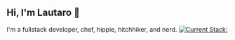 ## Hi, I'm Lautaro 👋
I'm a fullstack developer, chef, hippie, hitchhiker, and nerd.
[![Current Stack:](https://skillicons.dev/icons?i=js,html,css,wasm)](https://skillicons.dev)
<!--
**talingo/talingo** is a ✨ _special_ ✨ repository because its `README.md` (this file) appears on your GitHub profile.

Here are some ideas to get you started:

- 🔭 I’m currently working on ...
- 🌱 I’m currently learning ...
- 👯 I’m looking to collaborate on ...
- 🤔 I’m looking for help with ...
- 💬 Ask me about ...
- 📫 How to reach me: ...
- 😄 Pronouns: ...
- ⚡ Fun fact: ...
-->
